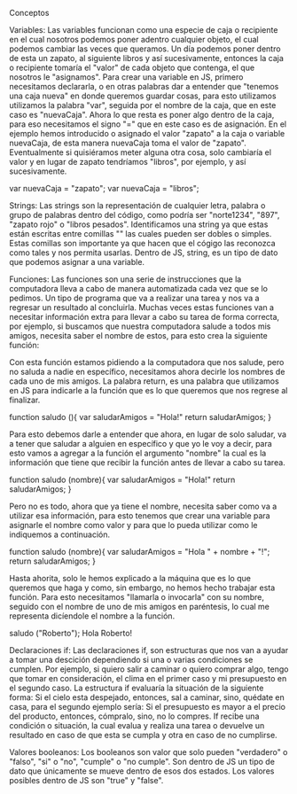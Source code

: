 Conceptos

Variables: Las variables funcionan como una especie de caja o recipiente en el cual nosotros podemos poner adentro cualquier objeto, el cual podemos cambiar las veces que queramos. Un día podemos poner dentro de esta un zapato, al siguiente libros y así sucesivamente, entonces la caja o recipiente tomaría el "valor" de cada objeto que contenga, el que nosotros le "asignamos". Para crear una variable en JS, primero necesitamos declararla, o en otras palabras dar a entender que "tenemos una caja nueva" en donde queremos guardar cosas, para esto utilizamos utilizamos la palabra "var", seguida por el nombre de la caja, que en este caso es "nuevaCaja". Ahora lo que resta es poner algo dentro de la caja, para eso necesitamos el signo "=" que en este caso es de asignación. En el ejemplo hemos introducido o asignado el valor "zapato" a la caja o variable nuevaCaja, de esta manera nuevaCaja toma el valor de "zapato". Eventualmente si quisiéramos meter alguna otra cosa, solo cambiaría el valor y en lugar de zapato tendríamos "libros", por ejemplo, y así sucesivamente.

var nuevaCaja = "zapato";
var nuevaCaja = "libros";

Strings: Las strings son la representación de cualquier letra, palabra o grupo de palabras dentro del código, como podría ser "norte1234", "897", "zapato rojo" o "libros pesados". Identificamos una string ya que estas están escritas entre comillas "" las cuales pueden ser dobles o simples. Estas comillas son importante ya que hacen que el cógigo las reconozca como tales y nos permita usarlas. Dentro de JS, string, es un tipo de dato que podemos asignar a una variable.

Funciones: Las funciones son una serie de instrucciones que la computadora lleva a cabo de manera automatizada cada vez que se lo pedimos. Un tipo de programa que va a realizar una tarea y nos va a regresar un resultado al concluirla. Muchas veces estas funciones van a necesitar información extra para llevar a cabo su tarea de forma correcta, por ejemplo, si buscamos que nuestra computadora salude a todos mis amigos, necesita saber el nombre de estos, para esto crea la siguiente función:

Con esta función estamos pidiendo a la computadora que nos salude, pero no saluda a nadie en específico, necesitamos ahora decirle los nombres de cada uno de mis amigos. La palabra return, es una palabra que utilizamos en JS para indicarle a la función que es lo que queremos que nos regrese al finalizar.

function saludo (){
    var saludarAmigos = "Hola!"
    return saludarAmigos;
}

Para esto debemos darle a entender que ahora, en lugar de solo saludar, va a tener que saludar a alguien en específico y que yo le voy a decir, para esto vamos a agregar a la función el argumento "nombre" la cual es la información que tiene que recibir la función antes de llevar a cabo su tarea.

function saludo (nombre){
    var saludarAmigos = "Hola!"
    return saludarAmigos;
}

Pero no es todo, ahora que ya tiene el nombre, necesita saber como va a utilizar esa información, para esto tenemos que crear una variable para asignarle el nombre como valor y para que lo pueda utilizar como le indiquemos a continuación.

function saludo (nombre){
    var saludarAmigos = "Hola " + nombre + "!";
    return saludarAmigos;
}

Hasta ahorita, solo le hemos explicado a la máquina que es lo que queremos que haga y como, sin embargo, no hemos hecho trabajar esta función. Para esto necesitamos "llamarla o invocarla" con su nombre, seguido con el nombre de uno de mis amigos en paréntesis, lo cual me representa dicíendole el nombre a la función.

saludo ("Roberto");
Hola Roberto!

Declaraciones if: Las declaraciones if, son estructuras que nos van a ayudar a tomar una descición dependiendo si una o varias condiciones se cumplen. Por ejemplo, si quiero salir a caminar o quiero comprar algo, tengo que tomar en consideración, el clima en el primer caso y mi presupuesto en el segundo caso. La estructura if evaluaría la situación de la siguiente forma: Si el cielo esta despejado, entonces, sal a caminar, sino, quédate en casa, para el segundo ejemplo sería: Si el presupuesto es mayor a el precio del producto, entonces, cómpralo, sino, no lo compres. If recibe una condición o situación, la cual evalua y realiza una tarea o devuelve un resultado en caso de que esta se cumpla y otra en caso de no cumplirse.

Valores booleanos: Los booleanos son valor que solo pueden "verdadero" o "falso", "si" o "no", "cumple" o "no cumple". Son dentro de JS un tipo de dato que únicamente se mueve dentro de esos dos estados. Los valores posibles dentro de JS son "true" y "false".